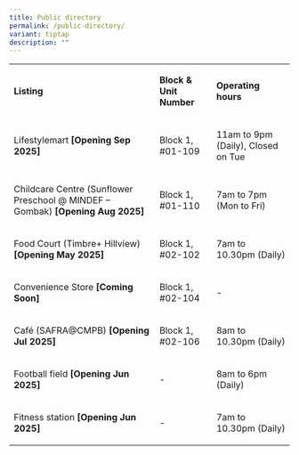```yaml
---
title: Public directory
permalink: /public-directory/
variant: tiptap
description: ""
---
```

<table style="minWidth: 75px">
<colgroup>
<col>
<col>
<col>
</colgroup>
<tbody>
<tr>
<td rowspan="1" colspan="1">
<p><strong>Listing</strong>
</p>
</td>
<td rowspan="1" colspan="1">
<p><strong>Block &amp; Unit Number</strong>
</p>
</td>
<td rowspan="1" colspan="1">
<p><strong>Operating hours</strong>
</p>
</td>
</tr>
<tr>
<td rowspan="1" colspan="1">
<p>Lifestylemart <strong>[Opening Sep 2025]</strong>
</p>
</td>
<td rowspan="1" colspan="1">
<p>Block 1, #01-109</p>
</td>
<td rowspan="1" colspan="1">
<p>11am to 9pm (Daily), Closed on Tue</p>
</td>
</tr>
<tr>
<td rowspan="1" colspan="1">
<p>Childcare Centre (Sunflower Preschool @ MINDEF – Gombak) <strong>[Opening Aug 2025]</strong>
</p>
</td>
<td rowspan="1" colspan="1">
<p>Block 1, #01-110</p>
</td>
<td rowspan="1" colspan="1">
<p>7am to 7pm (Mon to Fri)</p>
</td>
</tr>
<tr>
<td rowspan="1" colspan="1">
<p>Food Court (Timbre+ Hillview) <strong>[Opening May 2025]</strong>
</p>
</td>
<td rowspan="1" colspan="1">
<p>Block 1, #02-102</p>
</td>
<td rowspan="1" colspan="1">
<p>7am to 10.30pm (Daily)</p>
</td>
</tr>
<tr>
<td rowspan="1" colspan="1">
<p>Convenience Store <strong>[Coming Soon]</strong>
</p>
</td>
<td rowspan="1" colspan="1">
<p>Block 1, #02-104</p>
</td>
<td rowspan="1" colspan="1">
<p>-</p>
</td>
</tr>
<tr>
<td rowspan="1" colspan="1">
<p>Café (SAFRA@CMPB) <strong>[Opening Jul 2025]</strong>
</p>
</td>
<td rowspan="1" colspan="1">
<p>Block 1, #02-106</p>
</td>
<td rowspan="1" colspan="1">
<p>8am to 10.30pm (Daily)</p>
</td>
</tr>
<tr>
<td rowspan="1" colspan="1">
<p>Football field <strong>[Opening Jun 2025]</strong>
</p>
</td>
<td rowspan="1" colspan="1">
<p>-</p>
</td>
<td rowspan="1" colspan="1">
<p>8am to 6pm (Daily)</p>
</td>
</tr>
<tr>
<td rowspan="1" colspan="1">
<p>Fitness station <strong>[Opening Jun 2025]</strong>
</p>
</td>
<td rowspan="1" colspan="1">
<p>-</p>
</td>
<td rowspan="1" colspan="1">
<p>7am to 10.30pm (Daily)</p>
</td>
</tr>
</tbody>
</table>
<p></p>
